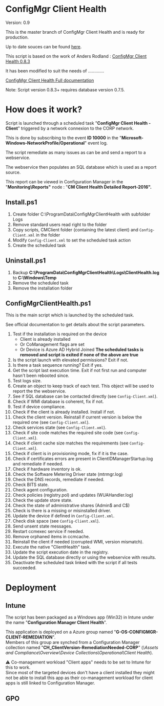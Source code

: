 # ConfigMgr Client Health

Version: 0.9

This is the master branch of ConfigMgr Client Health and is ready for production.

Up to date souces can be found [here](\\SRV\CMClientHealth$).



This script is based on the work of Anders Rodland : [ConfigMgr Client Health 0.8.3](https://github.com/AndersRodland/ConfigMgrClientHealth/raw/master/Download/ConfigMgrClientHealth-0.8.3.zip)

It has been modified to suit the needs of .............

[ConfigMgr Client Health Full documentation](https://www.andersrodland.com/configmgr-client-health/)

Note: Script version 0.8.3+ requires database version 0.7.5.


# How does it work?

Script is launched through a scheduled task "**ConfigMgr Client Health - Client**" triggered by a network connexion to the CORP network.  

This is done by subscribing to the event **ID 10000** in the "**Microsoft-Windows-NetworkProfile/Operational**" event log.  

The script remediate as many issues as can be and send a report to a webservice.  

The webservice then populates an SQL database which is used as a report source.  

This report can be viewed in Configuration Manager in the "**Monitoring\Reports"** node : "**CM Client Health Detailed Report-2016".**  


## Install.ps1

1. Create folder C:\ProgramData\ConfigMgrClientHealth with subfolder Logs
2. Remove standard users read right to the folder
3. Copy scripts, CMClient folder (containing the latest client) and `Config-Client.xml` in the folder
4. Modify `Config-Client.xml` to set the scheduled task action
5. Create the scheduled task

## Uninstall.ps1

1. Backup **C:\ProgramData\ConfigMgrClientHealth\Logs\ClientHealth.log** to **C:\Windows\Temp**
2. Remove the scheduled task
3. Remove the installation folder

## ConfigMgrClientHealth.ps1

This is the main script which is launched by the scheduled task.

See official documentation to get details about the script parameters.

1. Test if the installation is required on the device
   * Client is already installed
   * Or CoManagement flags are set
   * Or Device is Azure AD Hybrid Joined
    **The scheduled tasks is removed and script is exited if none of the above are true**
2. Is the script launch with elevated permissions? Exit if not.
3. Is there a task sequence running? Exit if yes.
4. Get the script last execution time. Exit if not first run and computer hasn't been rebooted since.
5. Test logs size.
6. Create an object to keep track of each test. This object will be used to report the the webservice.
7. See if SQL database can be contacted directly (see `Config-Client.xml`).
8. Check if WMI database is coherent, fix if not.
9. Test if device compliance.
10. Check if the client is already installed. Install if not.
11. Check the client version. Reinstall if current version is below the required one (see `Config-Client.xml`).
12. Check services state (see `Config-Client.xml`).
13. Check if site code matches the required site code (see `Config-Client.xml`).
14. Check if client cache size matches the requirements (see `Config-Client.xml`).
15. Check if client is in provisioning mode, fix if it is the case.
16. Check if certificates errors are present in ClientIDManagerStartup.log and remediate if needed.
17. Check if hardware inventory is ok.
18. Check the Software Metering Driver state (mtrmgr.log)
19. Check the DNS records, remediate if needed.
20. Check BITS state.
21. Check agent configuration.
22. Check policies (registry.pol) and updates (WUAHandler.log)
23. Check the update store state.
24. Check the state of administrative shares (Admin$ and C$)
25. Check is there is a missing or misinstalled driver.
26. Update the device if defined in `Config-Client.xml`.
27. Check disk space (see `Config-Client.xml`).
28. Send unsent state messages.
29. Restart ccmexec service if needed.
30. Remove orphaned items in ccmcache.
31. Reinstall the client if needed (corrupted WMI, version mismatch).
32. Execute the native "ClientHealth" task.
33. Update the script execution date in the registry.
34. Update the SQL database directly or using the webservice with results.
35. Deactivate the scheduled task linked with the script if all tests succeeded.



# Deployment

## Intune
The script has been packaged as a Windows app (Win32) in Intune under the name "**Configuration Manager Client Health**".  
  
This application is deployed on a Azure group named "**G-OS-CONFIGMGR-CLIENT-REMEDIATION**".  
Members of this group are synched from a Configuration Manager collection named "**CH_ClientVersion-RemediationNeeded-CORP**" (_\Assets and Compliance\Overview\Device Collections\Operational\Client Health_).  

:warning: Co-management workload "Client apps" needs to be set to Intune for this to work.  
Since most of the targeted devices don't have a client installed they might not be able to install this app as their co-management workload for client apps is still linked to Configuration Manager.  

## GPO

